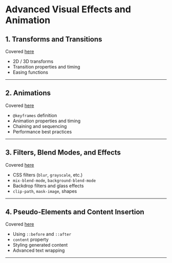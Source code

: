 # Advanced Visual Effects and Animation

## 1. Transforms and Transitions

Covered [here](../../notes/css/05_advanced_effects/01_transforms_transitions.md)

* 2D / 3D transforms
* Transition properties and timing
* Easing functions

---

## 2. Animations

Covered [here](../../notes/css/05_advanced_effects/02_animations.md)

* `@keyframes` definition
* Animation properties and timing
* Chaining and sequencing
* Performance best practices

---

## 3. Filters, Blend Modes, and Effects

Covered [here](../../notes/css/05_advanced_effects/03_filters_blend_modes.md)

* CSS filters (`blur`, `grayscale`, etc.)
* `mix-blend-mode`, `background-blend-mode`
* Backdrop filters and glass effects
* `clip-path`, `mask-image`, shapes

---

## 4. Pseudo-Elements and Content Insertion

Covered [here](../../notes/css/05_advanced_effects/04_pseudo_elements.md)

* Using `::before` and `::after`
* `content` property
* Styling generated content
* Advanced text wrapping

---
